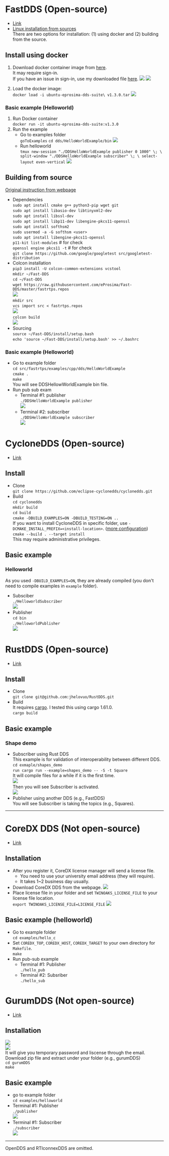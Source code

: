 # FastDDS (Open-source)
- [Link](https://github.com/eProsima/Fast-DDS)
- [Linux installation from sources](https://fast-dds.docs.eprosima.com/en/latest/installation/sources/sources_linux.html)   
There are two options for installation: (1) using docker and (2) building from the source.

## Install using docker 
1. Download docker container image from [here](https://www.eprosima.com/index.php/products-all).  
It may require sign-in.   
If you have an issue in sign-in, use my downloaded file [here](https://drive.google.com/file/d/1HWA3HtUTRzZTBLRTSPfsUrWhmHLk6pPM/view?usp=share_link).
![](https://i.imgur.com/HMBOBu1.png)
![](https://i.imgur.com/kq9boO3.png)

2. Load the docker image:   
`docker load -i ubuntu-eprosima-dds-suite\ v1.3.0.tar`
![](https://i.imgur.com/tPEzWPi.png)


### Basic example (Helloworld)
1. Run Docker container   
`docker run -it ubuntu-eprosima-dds-suite:v1.3.0`
2. Run the example
    - Go to examples folder  
    `goToExamples`
    `cd dds/HelloWorldExample/bin`
    ![](https://i.imgur.com/8ygcVPQ.png)
    - Run helloworld  
    `tmux new-session "./DDSHelloWorldExample publisher 0 1000" \; \
         split-window "./DDSHelloWorldExample subscriber" \; \
         select-layout even-vertical`
            ![](https://i.imgur.com/qiw0pnM.png)

## Building from source
[Original instruction from webpage](https://fast-dds.docs.eprosima.com/en/latest/installation/sources/sources_linux.html#colcon-installation)
- Dependencies  
    `sudo apt install cmake g++ python3-pip wget git`  
    `sudo apt install libasio-dev libtinyxml2-dev`  
    `sudo apt install libssl-dev`  
    `sudo apt install libp11-dev libengine-pkcs11-openssl`  
    `sudo apt install softhsm2`  
    `sudo usermod -a -G softhsm <user>`  
    `sudo apt install libengine-pkcs11-openssl`  
    `p11-kit list-modules` # for check  
    `openssl engine pkcs11 -t` # for check  
    `git clone https://github.com/google/googletest src/googletest-distribution`  
- Colcon installation  
    `pip3 install -U colcon-common-extensions vcstool`  
    `mkdir ~/Fast-DDS`  
    `cd ~/Fast-DDS`  
    `wget https://raw.githubusercontent.com/eProsima/Fast-DDS/master/fastrtps.repos`  
    ![](https://i.imgur.com/3zgU7CW.png)  
    `mkdir src`  
    `vcs import src < fastrtps.repos`  
    ![](https://i.imgur.com/yKnT3dN.png)  
    `colcon build`  
    ![](https://i.imgur.com/kOwg1AY.png)  
- Sourcing  
`source ~/Fast-DDS/install/setup.bash`  
`echo 'source ~/Fast-DDS/install/setup.bash' >> ~/.bashrc`  
### Basic example (Helloworld)
- Go to example folder  
`cd src/fastrtps/examples/cpp/dds/HelloWorldExample`  
`cmake .`  
`make`  
You will see DDSHellowWorldExample bin file.
- Run pub sub exam
    - Terminal #1: publisher  
    `./DDSHelloWorldExample publisher`  
    ![](https://i.imgur.com/2VB2AFs.png)  
    - Terminal #2: subscriber  
    `./DDSHelloWorldExample subscriber`  
    ![](https://i.imgur.com/Btl8nSf.png)  


# CycloneDDS (Open-source)
- [Link](https://github.com/eclipse-cyclonedds/cyclonedds)
## Install
- Clone  
`git clone https://github.com/eclipse-cyclonedds/cyclonedds.git`  
- Build  
`cd cyclonedds`  
`mkdir build`  
`cd build`  
`cmake -DBUILD_EXAMPLES=ON -DBUILD_TESTING=ON ..`  
If you want to install CycloneDDS in specific folder, use `-DCMAKE_INSTALL_PREFIX=<install-location>`.  ([more configuration](https://github.com/eclipse-cyclonedds/cyclonedds))  
`cmake --build . --target install`  
This may require administrative privileges.

## Basic example
### Helloworld
As you used `-DBUILD_EXAMPLES=ON`, they are already compiled (you don't need to compile examples in `example` folder).
- Subsciber  
`./HelloworldSubscriber`  
![](https://i.imgur.com/A0zlgp3.png)
- Publisher  
`cd bin`  
`./HelloworldPublisher`  
![](https://i.imgur.com/J9MiftC.png)



# RustDDS (Open-source)
- [Link](https://github.com/jhelovuo/RustDDS)
## Install
- Clone  
    `git clone git@github.com:jhelovuo/RustDDS.git`
- Build  
    It requires [cargo](https://doc.rust-lang.org/cargo/getting-started/installation.html). I tested this using cargo 1.61.0.  
    `cargo build`
## Basic example

### Shape demo
- Subscriber using Rust DDS  
  This example is for validation of interoperability between different DDS.  
`cd exmaple/shapes_demo`  
`run cargo run --example=shapes_demo -- -S -t Square`  
It will compile files for a while if it is the first time.  
![](https://i.imgur.com/n52zieu.png)  
Then you will see Subscriber is activated.  
![](https://i.imgur.com/QR5SwZK.png)  
- Publisher using another DDS (e.g., FastDDS)  
You will see Subscriber is taking the topics (e.g., Squares).  


---
# CoreDX DDS (**Not** open-source)
- [Link](http://www.twinoakscomputing.com/coredx/download)
## Installation
- After you register it, CoreDX license manager will send a license file.
  - You need to use your university email address (they will require).
  - It takes 1~2 business day usually.
- Download CoreDX DDS from the webpage.
![](https://i.imgur.com/q1K4MFj.png)
- Place license file in your folder and set `TWINOAKS_LICENSE_FILE` to your license file location.  
`export TWINOAKS_LICENSE_FILE=LICENSE_FILE` 
![](https://i.imgur.com/5uAuPlK.png)  
## Basic example (helloworld)
- Go to example folder   
`cd examples/hello_c`  
- Set `COREDX_TOP`, `COREDX_HOST`, `COREDX_TARGET` to your own directory for `Makefile`.  
`make`  
- Run pub-sub example 
  - Terminal #1: Publisher  
`./hello_pub`
  - Terminal #2: Subsriber  
`./hello_sub`


# GurumDDS (**Not** open-source)
- [Link](https://gurum.cc/)
## Installation  
![](https://i.imgur.com/y9zpTVV.png)  
![](https://i.imgur.com/p9Qs7ha.png)  
It will give you temporary password and liscense through the email.  
Download zip file and extract under your folder (e.g., gurumDDS)  
`cd gurumDDS`  
`make`  
## Basic example
- go to example folder  
`cd examples/helloworld`  
- Terminal #1: Publisher  
`./publisher`  
![](https://i.imgur.com/NMCuK7v.png)  
- Terminal #1: Subscriber  
`./subscriber`  
![](https://i.imgur.com/qHqNRTG.png)  

---
OpenDDS and RTIconnexDDS are omitted.